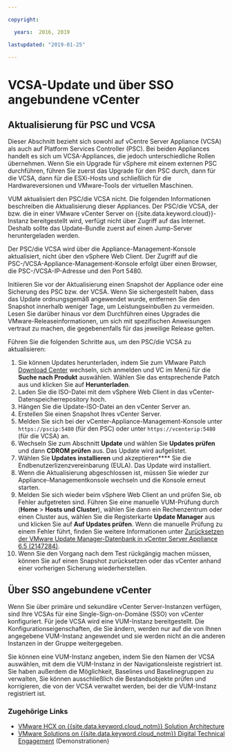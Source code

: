 ```yaml
---

copyright:

  years:  2016, 2019

lastupdated: "2019-01-25"

---
```


# VCSA-Update und über SSO angebundene vCenter

## Aktualisierung für PSC und VCSA

Dieser Abschnitt bezieht sich sowohl auf vCentre Server Appliance (VCSA) als auch auf Platform Services Controller (PSC). Bei beiden Appliances handelt es sich um VCSA-Appliances, die jedoch unterschiedliche Rollen übernehmen. Wenn Sie ein Upgrade für vSphere mit einem externen PSC durchführen, führen Sie zuerst das Upgrade für den PSC durch, dann für die VCSA, dann für die ESXi-Hosts und schließlich für die Hardwareversionen und VMware-Tools der virtuellen Maschinen. 

VUM aktualisiert den PSC/die VCSA nicht. Die folgenden Informationen beschreiben die Aktualisierung dieser Appliances. Der PSC/die VCSA, der bzw. die in einer VMware vCenter Server on {{site.data.keyword.cloud}}-Instanz bereitgestellt wird, verfügt nicht über Zugriff auf das Internet. Deshalb sollte das Update-Bundle zuerst auf einen Jump-Server heruntergeladen werden.

Der PSC/die VCSA wird über die Appliance-Management-Konsole aktualisiert, nicht über den vSphere Web Client. Der Zugriff auf die PSC-/VCSA-Appliance-Management-Konsole erfolgt über einen Browser, die PSC-/VCSA-IP-Adresse und den Port 5480. 

Initiieren Sie vor der Aktualisierung einen Snapshot der Appliance oder eine Sicherung des PSC bzw. der VCSA. Wenn Sie sichergestellt haben, dass das Update ordnungsgemäß angewendet wurde, entfernen Sie den Snapshot innerhalb weniger Tage, um Leistungseinbußen zu vermeiden. Lesen Sie darüber hinaus vor dem Durchführen eines Upgrades die VMware-Releaseinformationen, um sich mit spezifischen Anweisungen vertraut zu machen, die gegebenenfalls für das jeweilige Release gelten. 

Führen Sie die folgenden Schritte aus, um den PSC/die VCSA zu aktualisieren: 
1. Sie können Updates herunterladen, indem Sie zum VMware Patch [Download Center](https://my.vmware.com/group/vmware/patch#search) wechseln, sich anmelden und VC im Menü für die **Suche nach Produkt** auswählen. Wählen Sie das entsprechende Patch aus und klicken Sie auf **Herunterladen**.
2. Laden Sie die ISO-Datei mit dem vSphere Web Client in das vCenter-Datenspeicherrepository hoch.
3. Hängen Sie die Update-ISO-Datei an den vCenter Server an.
4. Erstellen Sie einen Snapshot Ihres vCenter Server.
5. Melden Sie sich bei der vCenter-Appliance-Management-Konsole unter `https://pscip:5480` (für den PSC) oder unter `https://vcenterip:5480` (für die VCSA) an. 
6. Wechseln Sie zum Abschnitt **Update** und wählen Sie **Updates prüfen** und dann **CDROM prüfen** aus. Das Update wird aufgelistet.
7. Wählen Sie **Updates installieren** und akzeptieren**** Sie die Endbenutzerlizenzvereinbarung (EULA). Das Update wird installiert.
8. Wenn die Aktualisierung abgeschlossen ist, müssen Sie wieder zur Appliance-Managementkonsole wechseln und die Konsole erneut starten.
9. Melden Sie sich wieder beim vSphere Web Client an und prüfen Sie, ob Fehler aufgetreten sind. Führen Sie eine manuelle VUM-Prüfung durch (**Home** > **Hosts und Cluster**), wählen Sie dann ein Rechenzentrum oder einen Cluster aus, wählen Sie die Registerkarte **Update Manager** aus und klicken Sie auf **Auf Updates prüfen**. Wenn die manuelle Prüfung zu einem Fehler führt, finden Sie weitere Informationen unter [Zurücksetzen der VMware Update Manager-Datenbank in vCenter Server Appliance 6.5 (2147284)](https://kb.vmware.com/s/article/2147284).
10. Wenn Sie den Vorgang nach dem Test rückgängig machen müssen, können Sie auf einen Snapshot zurücksetzen oder das vCenter anhand einer vorherigen Sicherung wiederherstellen.

## Über SSO angebundene vCenter

Wenn Sie über primäre und sekundäre vCenter Server-Instanzen verfügen, sind Ihre VCSAs für eine Single-Sign-on-Domäne (SSO) von vCenter konfiguriert. Für jede VCSA wird eine VUM-Instanz bereitgestellt. Die Konfigurationseigenschaften, die Sie ändern, werden nur auf die von Ihnen angegebene VUM-Instanz angewendet und sie werden nicht an die anderen Instanzen in der Gruppe weitergegeben.

Sie können eine VUM-Instanz angeben, indem Sie den Namen der VCSA auswählen, mit dem die VUM-Instanz in der Navigationsleiste registriert ist. Sie haben außerdem die Möglichkeit, Baselines und Baselinegruppen zu verwalten, Sie können ausschließlich die Bestandsobjekte prüfen und korrigieren, die von der VCSA verwaltet werden, bei der die VUM-Instanz registriert ist.

### Zugehörige Links

* [VMware HCX on {{site.data.keyword.cloud_notm}} Solution Architecture](https://www.ibm.com/cloud/garage/files/HCX_Architecture_Design.pdf)
* [VMware Solutions on	{{site.data.keyword.cloud_notm}} Digital Technical Engagement](https://ibm-dte.mybluemix.net/ibm-vmware) (Demonstrationen)
